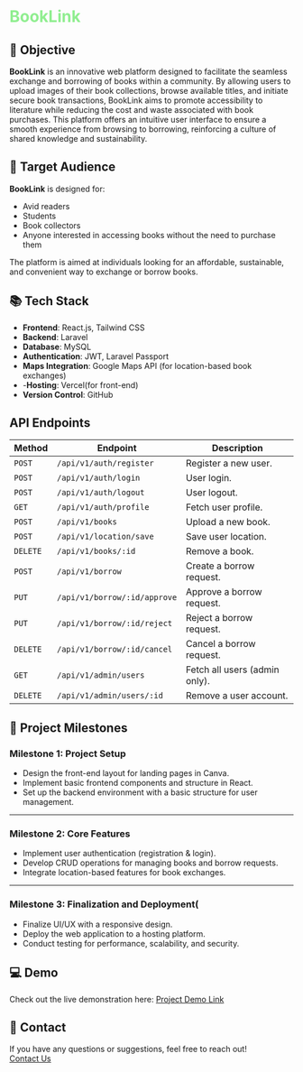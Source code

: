 # <span style="color: lightgreen;">BookLink</span>


## 🚀 Objective
**BookLink** is an innovative web platform designed to facilitate the seamless exchange and borrowing of books within a community. By allowing users to upload images of their book collections, browse available titles, and initiate secure book transactions, BookLink aims to promote accessibility to literature while reducing the cost and waste associated with book purchases. This platform offers an intuitive user interface to ensure a smooth experience from browsing to borrowing, reinforcing a culture of shared knowledge and sustainability.

## 🎯  Target Audience
**BookLink** is designed for:
- Avid readers
- Students
- Book collectors
- Anyone interested in accessing books without the need to purchase them

The platform is aimed at individuals looking for an affordable, sustainable, and convenient way to exchange or borrow books.

## 📚 Tech Stack
- **Frontend**: React.js, Tailwind CSS
- **Backend**: Laravel
- **Database**: MySQL
- **Authentication**: JWT, Laravel Passport
- **Maps Integration**: Google Maps API (for location-based book exchanges)
- -**Hosting**: Vercel(for front-end)
- **Version Control**: GitHub

  
## API Endpoints

| **Method** | **Endpoint**                     | **Description**                  |
|------------|----------------------------------|----------------------------------|
| `POST`     | `/api/v1/auth/register`          | Register a new user.             |
| `POST`     | `/api/v1/auth/login`             | User login.                      |
| `POST`     | `/api/v1/auth/logout`            | User logout.                     |
| `GET`      | `/api/v1/auth/profile`           | Fetch user profile.              |
| `POST`     | `/api/v1/books`                  | Upload a new book.               |
| `POST`     | `/api/v1/location/save`          | Save user location.              |
| `DELETE`   | `/api/v1/books/:id`              | Remove a book.                   |
| `POST`     | `/api/v1/borrow`                 | Create a borrow request.         |
| `PUT`      | `/api/v1/borrow/:id/approve`     | Approve a borrow request.        |
| `PUT`      | `/api/v1/borrow/:id/reject`      | Reject a borrow request.         |
| `DELETE`   | `/api/v1/borrow/:id/cancel`      | Cancel a borrow request.         |
| `GET`      | `/api/v1/admin/users`            | Fetch all users (admin only).    |
| `DELETE`   | `/api/v1/admin/users/:id`        | Remove a user account.           |


## 🌟 Project Milestones

### **Milestone 1: Project Setup**
- Design the front-end layout for landing pages in Canva.
- Implement basic frontend components and structure in React.
- Set up the backend environment with a basic structure for user management.

---

### **Milestone 2: Core Features**
- Implement user authentication (registration & login).
- Develop CRUD operations for managing books and borrow requests.
- Integrate location-based features for book exchanges.

---

### **Milestone 3: Finalization and Deployment**(
- Finalize UI/UX with a responsive design.
- Deploy the web application to a hosting platform.
- Conduct testing for performance, scalability, and security.

## 💻 Demo
Check out the live demonstration here: [Project Demo Link](https://www.canva.com/design/DAGbKhfc95k/EC34QSav3JdoEEESA62d_w/edit)

## 💬 Contact
If you have any questions or suggestions, feel free to reach out!  
[Contact Us](jnkarim:julkernkarim.com)



